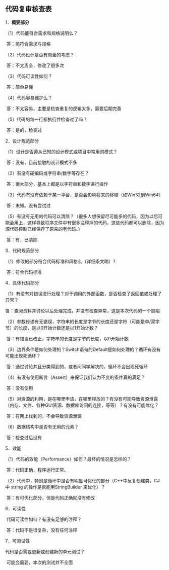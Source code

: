 ## 代码复审核查表

1．**概要部分**

（1）代码能符合需求和规格说明么？

​			答：能符合需求与规格

（2）代码设计是否有周全的考虑？

​			答：不太周全，修改了很多次

（3）代码可读性如何？

​			答：简单易懂

（4）代码容易维护么？

​			答：不太容易，主要是检查重复的逻辑太多，需要后期完善

（5）代码的每一行都执行并检查过了吗？

​			答：是的，检查过

2．设计规范部分

（1）设计是否遵从已知的设计模式或项目中常用的模式？

​			答：没有，目前接触的设计模式不多

（2）有没有硬编码或字符串/数字等存在？

​		答：很大部分，基本上都是以字符串和数字进行操作

（3）代码有没有依赖于某一平台，是否会影响将来的移植（如Win32到Win64）

​		答：未知。没有尝试过

（5）有没有无用的代码可以清除？（很多人想保留尽可能多的代码，因为以后可能会用上，这样导致程序文件中有很多注释掉的代码，这些代码都可以删除，因为源代码控制已经保存了原来的老代码。）

​		答：有，已清除

3．代码规范部分

（1）修改的部分符合代码标准和风格么（详细条文略）?

​		答：符合代码标准

4．具体代码部分

（1）有没有对错误进行处理？对于调用的外部函数，是否检查了返回值或处理了异常？

​		答：查阅资料并讨论以后处理完成，并没有检查异常，这是本次代码的一个缺陷

（2）参数传递有无错误，字符串的长度是字节的长度还是字符（可能是单/双字节）的长度，是以0开始计数还是以1开始计数？

​		答：有错误已改正，字符串的长度是字节的长度，以0开始计数

（3）边界条件是如何处理的？Switch语句的Default是如何处理的？循环有没有可能出现死循环？

​		答：通过讨论并且分类得到的，或者问同学解决的，循环不会出现死循环

（4）有没有使用断言（Assert）来保证我们认为不变的条件真的满足？

​		答：没有使用

（5）对资源的利用，是在哪里申请，在哪里释放的？有没有可能导致资源泄露（内存、文件、各种GUI资源、数据库访问的连接，等等）？有没有可能优化？

​		答：在网上找到的，不会导致资源泄漏

（6）数据结构中是否有无用的元素？

​		答：检查过后没有

5．效能

（1）代码的效能（Performance）如何？最坏的情况是怎样的？

​		答：代码正确，程序运行正常。

（2）代码中，特别是循环中是否有明显可优化的部分（C++中反复创建类，C#中 string 的操作是否能用StringBuilder 来优化）？

​		答：有可优化部分，但是代码正确就没有修改

6．可读性

​	代码可读性如何？有没有足够的注释？

​		答：代码不是很复杂，没有任何注释

7．可测试性

代码是否需要更新或创建新的单元测试？

​		可能会需要，本次的测试并不全面